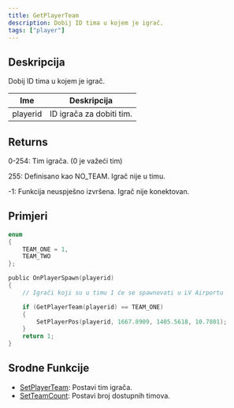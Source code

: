 ```yaml
---
title: GetPlayerTeam
description: Dobij ID tima u kojem je igrač.
tags: ["player"]
---
```


## Deskripcija

Dobij ID tima u kojem je igrač.

| Ime      | Deskripcija              |
| -------- | ------------------------ |
| playerid | ID igrača za dobiti tim. |

## Returns

0-254: Tim igrača. (0 je važeći tim)

255: Definisano kao NO_TEAM. Igrač nije u timu.

-1: Funkcija neuspješno izvršena. Igrač nije konektovan.

## Primjeri

```c
enum
{
    TEAM_ONE = 1,
    TEAM_TWO
};

public OnPlayerSpawn(playerid)
{
    // Igrači koji su u timu 1 će se spawnovati u LV Airportu

    if (GetPlayerTeam(playerid) == TEAM_ONE)
    {
        SetPlayerPos(playerid, 1667.8909, 1405.5618, 10.7801);
    }
    return 1;
}
```

## Srodne Funkcije

- [SetPlayerTeam](SetPlayerTeam): Postavi tim igrača.
- [SetTeamCount](SetTeamCount): Postavi broj dostupnih timova.
